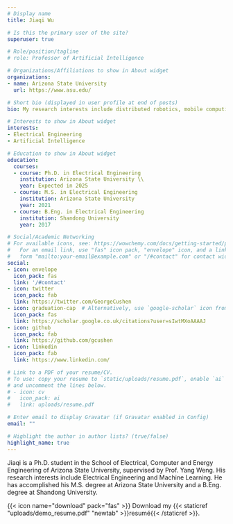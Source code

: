 ```yaml
---
# Display name
title: Jiaqi Wu

# Is this the primary user of the site?
superuser: true

# Role/position/tagline
# role: Professor of Artificial Intelligence

# Organizations/Affiliations to show in About widget
organizations:
- name: Arizona State University
  url: https://www.asu.edu/

# Short bio (displayed in user profile at end of posts)
bio: My research interests include distributed robotics, mobile computing and programmable matter.

# Interests to show in About widget
interests: 
- Electrical Engineering
- Artificial Intelligence

# Education to show in About widget
education:
  courses:
  - course: Ph.D. in Electrical Engineering
    institution: Arizona State University \\
    year: Expected in 2025
  - course: M.S. in Electrical Engineering
    institution: Arizona State University
    year: 2021
  - course: B.Eng. in Electrical Engineering
    institution: Shandong University
    year: 2017

# Social/Academic Networking
# For available icons, see: https://wowchemy.com/docs/getting-started/page-builder/#icons
#   For an email link, use "fas" icon pack, "envelope" icon, and a link in the
#   form "mailto:your-email@example.com" or "/#contact" for contact widget.
social:
- icon: envelope
  icon_pack: fas
  link: '/#contact'
- icon: twitter
  icon_pack: fab
  link: https://twitter.com/GeorgeCushen
- icon: graduation-cap  # Alternatively, use `google-scholar` icon from `ai` icon pack
  icon_pack: fas
  link: https://scholar.google.co.uk/citations?user=sIwtMXoAAAAJ
- icon: github
  icon_pack: fab
  link: https://github.com/gcushen
- icon: linkedin
  icon_pack: fab
  link: https://www.linkedin.com/

# Link to a PDF of your resume/CV.
# To use: copy your resume to `static/uploads/resume.pdf`, enable `ai` icons in `params.toml`, 
# and uncomment the lines below.
# - icon: cv
#   icon_pack: ai
#   link: uploads/resume.pdf

# Enter email to display Gravatar (if Gravatar enabled in Config)
email: ""

# Highlight the author in author lists? (true/false)
highlight_name: true
---
```


Jiaqi is a Ph.D. student in the School of Electrical, Computer and Energy Engineering of Arizona State University, supervised by Prof. Yang Weng. His research interests include Electrical Engineering and Machine Learning. He has accomplished his M.S. degree at Arizona State University and a B.Eng. degree at Shandong University.

{{< icon name="download" pack="fas" >}} Download my {{< staticref "uploads/demo_resume.pdf" "newtab" >}}resumé{{< /staticref >}}.

